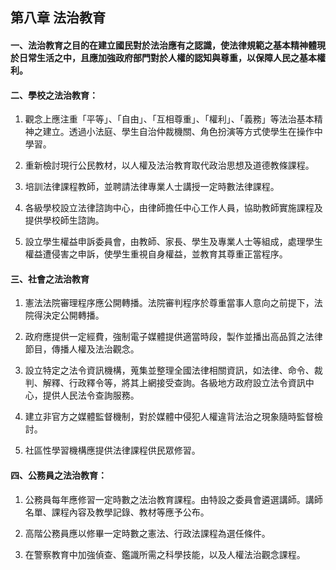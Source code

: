 ## 第八章 法治教育

#### 一、法治教育之目的在建立國民對於法治應有之認識，使法律規範之基本精神體現於日常生活之中，且應加強政府部門對於人權的認知與尊重，以保障人民之基本權利。


#### 二、學校之法治教育：

1. 觀念上應注重「平等」、「自由」、「互相尊重」、「權利」、「義務」等法治基本精神之建立。透過小法庭、學生自治仲裁機關、角色扮演等方式使學生在操作中學習。

2. 重新檢討現行公民教材，以人權及法治教育取代政治思想及道德教條課程。

3. 培訓法律課程教師，並聘請法律專業人士講授一定時數法律課程。

4. 各級學校設立法律諮詢中心，由律師擔任中心工作人員，協助教師實施課程及提供學校師生諮詢。

5. 設立學生權益申訴委員會，由教師、家長、學生及專業人士等組成，處理學生權益遭侵害之申訴，使學生重視自身權益，並教育其尊重正當程序。

#### 三、社會之法治教育

1. 憲法法院審理程序應公開轉播。法院審判程序於尊重當事人意向之前提下，法院得決定公開轉播。

2. 政府應提供一定經費，強制電子媒體提供適當時段，製作並播出高品質之法律節目，傳播人權及法治觀念。

3. 設立特定之法令資訊機構，蒐集並整理全國法律相關資訊，如法律、命令、裁判、解釋、行政釋令等，將其上網接受查詢。各級地方政府設立法令資訊中心，提供人民法令查詢服務。

4. 建立非官方之媒體監督機制，對於媒體中侵犯人權違背法治之現象隨時監督檢討。

5. 社區性學習機構應提供法律課程供民眾修習。

#### 四、公務員之法治教育：

1. 公務員每年應修習一定時數之法治教育課程。由特設之委員會遴選講師。講師名單、課程內容及教學記錄、教材等應予公布。

2. 高階公務員應以修畢一定時數之憲法、行政法課程為選任條件。

3. 在警察教育中加強偵查、鑑識所需之科學技能，以及人權法治觀念課程。



